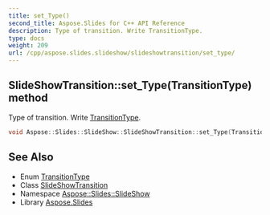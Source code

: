 ```yaml
---
title: set_Type()
second_title: Aspose.Slides for C++ API Reference
description: Type of transition. Write TransitionType.
type: docs
weight: 209
url: /cpp/aspose.slides.slideshow/slideshowtransition/set_type/
---
```

## SlideShowTransition::set_Type(TransitionType) method


Type of transition. Write [TransitionType](../../transitiontype/).

```cpp
void Aspose::Slides::SlideShow::SlideShowTransition::set_Type(TransitionType value) override
```

## See Also

* Enum [TransitionType](../transitiontype/)
* Class [SlideShowTransition](./)
* Namespace [Aspose::Slides::SlideShow](../)
* Library [Aspose.Slides](../../)